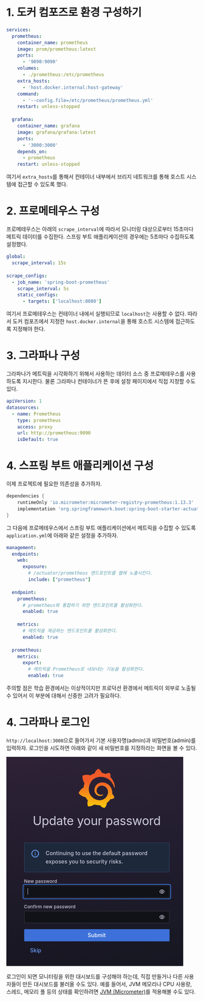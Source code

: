# 1. 도커 컴포즈로 환경 구성하기
```yaml
services:
  prometheus:
    container_name: prometheus
    image: prom/prometheus:latest
    ports:
      - '9090:9090'
    volumes:
      - ./prometheus:/etc/prometheus
    extra_hosts:
      - 'host.docker.internal:host-gateway'
    command:
      - '--config.file=/etc/prometheus/prometheus.yml'
    restart: unless-stopped

  grafana:
    container_name: grafana
    image: grafana/grafana:latest
    ports:
      - '3000:3000'
    depends_on:
      - prometheus
    restart: unless-stopped
```

여기서 `extra_hosts`를 통해서 컨테이너 내부에서 브리지 네트워크를 통해 호스트 시스템에 접근할 수 있도록 했다.

# 2. 프로메테우스 구성
프로메테우스는 아래의 `scrape_interval`에 따라서 모니터링 대상으로부터 15초마다 메트릭 데이터를 수집한다. 스프링 부트 애플리케이션의 경우에는 5초마다 수집하도록 설정했다.

```yaml
global:
  scrape_interval: 15s

scrape_configs:
  - job_name: 'spring-boot-prometheus'
    scrape_interval: 5s
    static_configs:
      - targets: ['localhost:8080']
```

여기서 프로메테우스는 컨테이너 내에서 실행되므로 `localhost`는 사용할 수 없다. 따라서 도커 컴포즈에서 지정한 `host.docker.internal`을 통해 호스트 시스템에 접근하도록 지정해야 한다.

# 3. 그라파나 구성
그라파나가 메트릭을 시각화하기 위해서 사용하는 데이터 소스 중 프로메테우스를 사용하도록 지시한다. 물론 그라파나 컨테이너가 뜬 후에 설정 페이지에서 직접 지정할 수도 있다.
```yaml
apiVersion: 1
datasources:
  - name: Prometheus
    type: prometheus
    access: proxy
    url: http://prometheus:9090
    isDefault: true
```
# 4. 스프링 부트 애플리케이션 구성
이제 프로젝트에 필요한 의존성을 추가하자. 

```groovy
dependencies {
    runtimeOnly 'io.micrometer:micrometer-registry-prometheus:1.13.3'
    implementation 'org.springframework.boot:spring-boot-starter-actuator'
}
```

그 다음에 프로메테우스에서 스프링 부트 애플리케이션에서 메트릭을 수집할 수 있도록 `application.yml`에 아래와 같은 설정을 추가하자.

```yaml
management:
  endpoints:
    web:
      exposure:
        # /actuator/prometheus 엔드포인트를 웹에 노출시킨다.
        include: ["prometheus"]

  endpoint:
    prometheus:
      # prometheus와 통합하기 위한 엔드포인트를 활성화한다.
      enabled: true

    metrics:
      # 메트릭을 제공하는 엔드포인트를 활성화한다.
      enabled: true

  prometheus:
    metrics:
      export:
        # 메트릭을 Prometheus로 내보내는 기능을 활성화한다.
        enabled: true
```

주의할 점은 학습 환경에서는 이상적이지만 프로덕션 환경에서 메트릭이 외부로 노출될 수 있어서 이 부분에 대해서 신중한 고려가 필요하다.

# 4. 그라파나 로그인
`http://localhost:3000`으로 들어가서 기본 사용자명(admin)과 비밀번호(admin)를 입력하자. 로그인을 시도하면 아래와 같이 새 비밀번호를 지정하라는 화면을 볼 수 있다.

![grafana-login.png](images/grafana-login.png)

로그인이 되면 모니터링을 위한 대시보드를 구성해야 하는데, 직접 만들거나 다른 사용자들이 만든 대시보드를 불러올 수도 있다. 예를 들어서, JVM 메모리나 CPU 사용량, 스레드, 메모리 풀 등의 상태를 확인하려면 [JVM (Micrometer)](https://grafana.com/grafana/dashboards/4701-jvm-micrometer/)를 적용해볼 수도 있다.



